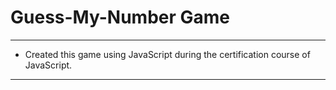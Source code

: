 # Guess-My-Number Game
- - - - 
- Created this game using JavaScript during the certification course of JavaScript.
- - - -
